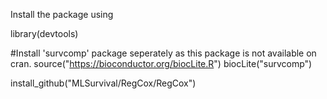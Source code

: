 Install the package using

library(devtools)

#Install 'survcomp' package seperately as this package is not available on cran.
source("https://bioconductor.org/biocLite.R")
biocLite("survcomp")

install_github("MLSurvival/RegCox/RegCox")

